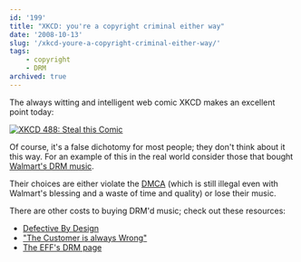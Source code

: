 ```yaml
---
id: '199'
title: "XKCD: you're a copyright criminal either way"
date: '2008-10-13'
slug: '/xkcd-youre-a-copyright-criminal-either-way/'
tags:
    - copyright
    - DRM
archived: true
---
```


The always witting and intelligent web comic XKCD makes an excellent point
today:

[![XKCD 488: Steal this Comic](https://imgs.xkcd.com/comics/steal_this_comic.png)](https://xkcd.com/488/)

Of course, it's a false dichotomy for most people; they don't think about it
this way. For an example of this in the real world consider those that bought
[Walmart's DRM music](http://boingboing.net/2008/09/26/walmart-shutting-dow.html).

Their choices are either violate the
[DMCA](http://en.wikipedia.org/wiki/Digital_Millennium_Copyright_Act) (which
is still illegal even with Walmart's blessing and a waste of time and quality)
or lose their music.

<!-- more -->

There are other costs to buying DRM'd music; check out these resources:

-   [Defective By Design](http://www.defectivebydesign.org/)
-   ["The Customer is always Wrong"](http://www.eff.org/pages/customer-always-wrong-users-guide-drm-online-music)
-   [The EFF's DRM page](http://www.eff.org/issues/drm)
